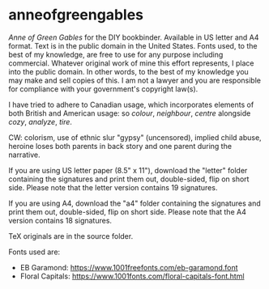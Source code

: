 # anneofgreengables

*Anne of Green Gables* for the DIY bookbinder. Available in US letter and A4 format. Text is in the public domain in the United States. Fonts used, to the best of my knowledge, are free to use for any purpose including commercial. Whatever original work of mine this effort represents, I place into the public domain. In other words, to the best of my knowledge you may make and sell copies of this. I am not a lawyer and you are responsible for compliance with your government's copyright law(s).

I have tried to adhere to Canadian usage, which incorporates elements of both British and American usage: so *colour*, *neighbour*, *centre* alongside *cozy*, *analyze*, *tire*.

CW: colorism, use of ethnic slur "gypsy" (uncensored), implied child abuse, heroine loses both parents in back story and one parent during the narrative.

If you are using US letter paper (8.5" x 11"), download the "letter" folder containing the signatures and print them out, double-sided, flip on short side. Please note that the letter version contains 19 signatures.

If you are using A4, download the "a4" folder containing the signatures and print them out, double-sided, flip on short side. Please note that the A4 version contains 18 signatures.

TeX originals are in the source folder.

Fonts used are:

* EB Garamond: https://www.1001freefonts.com/eb-garamond.font
* Floral Capitals: https://www.1001fonts.com/floral-capitals-font.html
